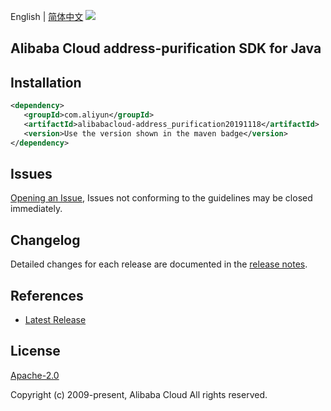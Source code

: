 English | [简体中文](README-CN.md)
![](https://aliyunsdk-pages.alicdn.com/icons/AlibabaCloud.svg)

## Alibaba Cloud address-purification SDK for Java

## Installation

```xml
<dependency>
   <groupId>com.aliyun</groupId>
   <artifactId>alibabacloud-address_purification20191118</artifactId>
   <version>Use the version shown in the maven badge</version>
</dependency>
```

## Issues
[Opening an Issue](https://github.com/aliyun/alibabacloud-java-async-sdk/issues/new), Issues not conforming to the guidelines may be closed immediately.

## Changelog
Detailed changes for each release are documented in the [release notes](./ChangeLog.txt).

## References
* [Latest Release](https://github.com/aliyun/alibabacloud-async-java-sdk/)

## License
[Apache-2.0](http://www.apache.org/licenses/LICENSE-2.0)

Copyright (c) 2009-present, Alibaba Cloud All rights reserved.